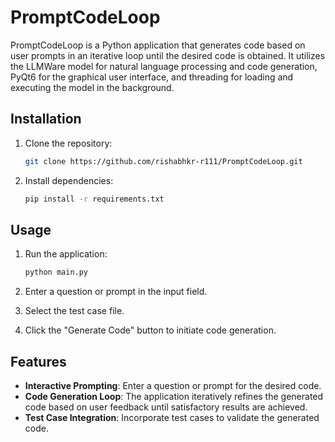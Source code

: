 # PromptCodeLoop

PromptCodeLoop is a Python application that generates code based on user prompts in an iterative loop until the desired code is obtained. It utilizes the LLMWare model for natural language processing and code generation, PyQt6 for the graphical user interface, and threading for loading and executing the model in the background.

## Installation

1. Clone the repository:

    ```bash
    git clone https://github.com/rishabhkr-r111/PromptCodeLoop.git
    ```

2. Install dependencies:

    ```bash
    pip install -r requirements.txt
    ```

## Usage

1. Run the application:

    ```bash
    python main.py
    ```

2. Enter a question or prompt in the input field.
3. Select the test case file.
4. Click the "Generate Code" button to initiate code generation.

## Features

- **Interactive Prompting**: Enter a question or prompt for the desired code.
- **Code Generation Loop**: The application iteratively refines the generated code based on user feedback until satisfactory results are achieved.
- **Test Case Integration**: Incorporate test cases to validate the generated code.




